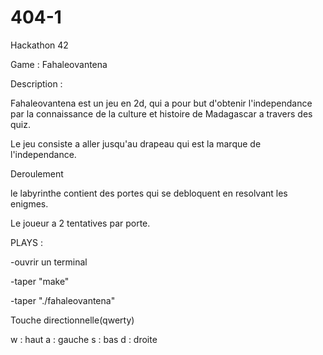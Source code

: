 # 404-1

Hackathon 42

Game : Fahaleovantena


Description :

Fahaleovantena est un jeu en 2d, qui a pour but d'obtenir l'independance par la connaissance de la culture et histoire de Madagascar a travers des quiz.

Le jeu consiste a aller jusqu'au drapeau qui est la marque de l'independance.


Deroulement

le labyrinthe contient des portes qui se debloquent en resolvant les enigmes.

Le joueur a 2 tentatives par porte.


PLAYS :

-ouvrir un terminal

-taper "make"

-taper "./fahaleovantena"

Touche directionnelle(qwerty)

w : haut
a : gauche
s : bas
d : droite

